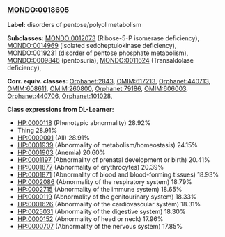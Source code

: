 
### [MONDO:0018605](http://purl.obolibrary.org/obo/MONDO_0018605)
**Label:** disorders of pentose/polyol metabolism

**Subclasses:** [MONDO:0012073](http://purl.obolibrary.org/obo/MONDO_0012073) (Ribose-5-P isomerase deficiency), [MONDO:0014969](http://purl.obolibrary.org/obo/MONDO_0014969) (isolated sedoheptulokinase deficiency), [MONDO:0019231](http://purl.obolibrary.org/obo/MONDO_0019231) (disorder of pentose phosphate metabolism), [MONDO:0009846](http://purl.obolibrary.org/obo/MONDO_0009846) (pentosuria), [MONDO:0011624](http://purl.obolibrary.org/obo/MONDO_0011624) (Transaldolase deficiency), 

**Corr. equiv. classes:** [Orphanet:2843](http://www.orpha.net/ORDO/Orphanet_2843), [OMIM:617213](http://purl.obolibrary.org/obo/OMIM_617213), [Orphanet:440713](http://www.orpha.net/ORDO/Orphanet_440713), [OMIM:608611](http://purl.obolibrary.org/obo/OMIM_608611), [OMIM:260800](http://purl.obolibrary.org/obo/OMIM_260800), [Orphanet:79186](http://www.orpha.net/ORDO/Orphanet_79186), [OMIM:606003](http://purl.obolibrary.org/obo/OMIM_606003), [Orphanet:440706](http://www.orpha.net/ORDO/Orphanet_440706), [Orphanet:101028](http://www.orpha.net/ORDO/Orphanet_101028), 

**Class expressions from DL-Learner:**

- [HP:0000118](http://purl.obolibrary.org/obo/HP_0000118) (Phenotypic abnormality) 28.92%
- Thing 28.91%
- [HP:0000001](http://purl.obolibrary.org/obo/HP_0000001) (All) 28.91%
- [HP:0001939](http://purl.obolibrary.org/obo/HP_0001939) (Abnormality of metabolism/homeostasis) 24.15%
- [HP:0001903](http://purl.obolibrary.org/obo/HP_0001903) (Anemia) 20.60%
- [HP:0001197](http://purl.obolibrary.org/obo/HP_0001197) (Abnormality of prenatal development or birth) 20.41%
- [HP:0001877](http://purl.obolibrary.org/obo/HP_0001877) (Abnormality of erythrocytes) 20.39%
- [HP:0001871](http://purl.obolibrary.org/obo/HP_0001871) (Abnormality of blood and blood-forming tissues) 18.93%
- [HP:0002086](http://purl.obolibrary.org/obo/HP_0002086) (Abnormality of the respiratory system) 18.79%
- [HP:0002715](http://purl.obolibrary.org/obo/HP_0002715) (Abnormality of the immune system) 18.65%
- [HP:0000119](http://purl.obolibrary.org/obo/HP_0000119) (Abnormality of the genitourinary system) 18.33%
- [HP:0001626](http://purl.obolibrary.org/obo/HP_0001626) (Abnormality of the cardiovascular system) 18.31%
- [HP:0025031](http://purl.obolibrary.org/obo/HP_0025031) (Abnormality of the digestive system) 18.30%
- [HP:0000152](http://purl.obolibrary.org/obo/HP_0000152) (Abnormality of head or neck) 17.96%
- [HP:0000707](http://purl.obolibrary.org/obo/HP_0000707) (Abnormality of the nervous system) 17.85%


